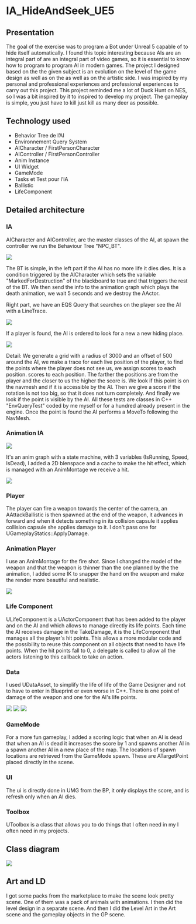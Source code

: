 # IA_HideAndSeek_UE5

## Presentation

The goal of the exercise was to program a Bot under Unreal 5 capable of
to hide itself automatically. I found this topic interesting because AIs are an integral part of
are an integral part of video games, so it is essential to know how to program
to program AI in modern games. The project I designed based on the
the given subject is an evolution on the level of the game design as well as on the
as well as on the artistic side. I was inspired by my personal and professional experiences
and professional experiences to carry out this project. This project
reminded me a lot of Duck Hunt on NES, so I was a bit inspired by it to
inspired to develop my project. The gameplay is simple, you just have to kill
just kill as many deer as possible.

## Technology used

- Behavior Tree de l’AI
- Environnement Query System
- AICharacter / FirstPersonCharacter
- AIController / FirstPersonController
- Anim Instance
- UI Widget
- GameMode
- Tasks et Test pour l’IA
- Ballistic
- LifeComponent

## Detailed architecture

### IA

AICharacter and AIController, are the master classes of the AI, at spawn the
controller we run the Behaviour Tree "NPC_BT".

<img src="Pictures/BT_NPC.png">

The BT is simple, in the left part if the AI has no more life it dies
dies. It is a condition triggered by the AICharacter which sets the
variable "MarkedForDestruction" of the blackboard to true and that triggers
the rest of the BT. We then send the info to the animation graph which plays
the death animation, we wait 5 seconds and we destroy the AActor.

Right part, we have an EQS Query that searches on the player see the AI
with a LineTrace.

<img src="Pictures/EnvQuery_FindPlayer.png">

If a player is found, the AI is ordered to look for a new
a new hiding place.

<img src="Pictures/EnvQuery_FindHidingSpot.png">

Detail: We generate a grid with a radius of 3000 and an offset of 500
around the AI, we make a trace for each live position of the player,
to find the points where the player does not see us, we assign scores to each position.
scores to each position. The farther the positions are from the player and the closer
to us the higher the score is. We look if this point is on the navmesh
and if it is accessible by the AI. Then we give a score if the rotation
is not too big, so that it does not turn completely. And
finally we look if the point is visible by the AI.
All these tests are classes in C++ "EnvQueryTest" coded by me
myself or for a hundred already present in the engine.
Once the point is found the AI performs a MoveTo following the NavMesh.

### Animation IA

<img src="Pictures/ABP_DeerDoeState.png">

It's an anim graph with a state machine, with 3 variables
(IsRunning, Speed, IsDead), I added a 2D blenspace and a cache
to make the hit effect, which is managed with an AnimMontage we receive a
hit.

<img src="Pictures/ABP_DeerDoe.png">

### Player

The player can fire a weapon towards the center of the camera,
an AAttackBallistic is then spawned at the end of the weapon, it advances in
forward and when it detects something in its collision capsule it applies
collision capsule she applies damage to it. I don't pass one for
UGameplayStatics::ApplyDamage.

### Animation Player

I use an AnimMontage for the fire shot. Since I changed the
model of the weapon and that the weapon is thinner than the one planned by the
the animation, I added some IK to snapper the hand on the weapon and
make the render more beautiful and realistic.

<img src="Pictures/ABP_Player.png">

### Life Component

ULifeComponent is a UActorComponent that has been added to the
player and on the AI and which allows to manage directly its life points.
Each time the AI receives damage in the TakeDamage,
it is the LifeComponent that manages all the player's hit points. This
allows a more modular code and the possibility to reuse this
component on all objects that need to have life points.
When the hit points fall to 0, a delegate is called to
allow all the actors listening to this callback to take an action.

### Data

I used UDataAsset, to simplify the life of
life of the Game Designer and not to have to
enter in Blueprint or even worse in
C++. There is one point of damage of the weapon and one
for the AI's life points.

<img src="Pictures/DA_BP.png">
<img src="Pictures/DA_AI.png">
<img src="Pictures/DA_AttackPlayer.png">


### GameMode

For a more fun gameplay, I added a scoring logic that when an AI is dead
that when an AI is dead it increases the score by 1 and spawns another AI in a
spawn another AI in a new place of the map. The locations of
spawn locations are retrieved from the GameMode spawn. These are
ATargetPoint placed directly in the scene.

### UI

The ui is directly done in UMG from the BP, it only displays the
score, and is refresh only when an AI dies.

### Toolbox

UToolbox is a class that allows you to do things that I often need in my
I often need in my projects.

## Class diagram

<img src="Pictures/ClassDiagram.png">

## Art and LD

I got some packs from the marketplace to make the scene look
pretty scene. One of them was a pack of animals with animations. I then
did the level design in a separate scene. And then I did the Level Art
in the Art scene and the gameplay objects in the GP scene.
